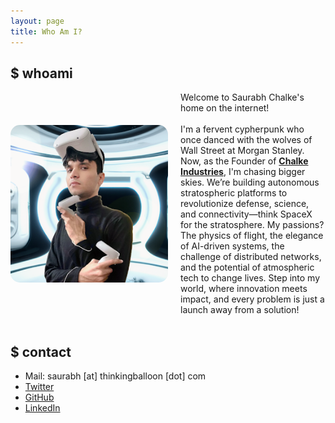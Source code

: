 ```yaml
---
layout: page
title: Who Am I?
---
```


## $ whoami

<div class="about-me-content" style="display: flex; align-items: center;">
    <img src="/assets/images/about-me/profile-picture.png" alt="Saurabh Chalke's Image" style="max-width: 50%; margin-right: 20px; border-radius: 15px;">
    <div>
        Welcome to Saurabh Chalke's home on the internet!<br /><br />I'm a fervent cypherpunk who once danced with the wolves of Wall Street at Morgan Stanley. Now, as the Founder of <a href="https://chalkeindustries.com/" target="_blank"><strong>Chalke Industries</strong></a>, I'm chasing bigger skies. We’re building autonomous stratospheric platforms to revolutionize defense, science, and connectivity—think SpaceX for the stratosphere. My passions? The physics of flight, the elegance of AI-driven systems, the challenge of distributed networks, and the potential of atmospheric tech to change lives. Step into my world, where innovation meets impact, and every problem is just a launch away from a solution!
    </div>
</div>

<br />

## $ contact
- Mail: saurabh [at] thinkingballoon [dot] com
- [Twitter](https://twitter.com/saurabhchalke)
- [GitHub](https://github.com/saurabhchalke)
- [LinkedIn](https://www.linkedin.com/in/saurabhchalke/)
